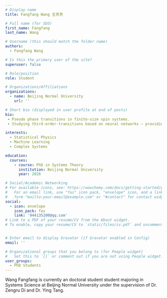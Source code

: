 ```yaml
---
# Display name
title: Fangfang Wang 王芳芳

# Full name (for SEO)
first_name: Fangfang
last_name: Wang

# Username (this should match the folder name)
authors:
  - Fangfang Wang

# Is this the primary user of the site?
superuser: false

# Role/position
role: Student

# Organizations/Affiliations
organizations:
  - name: Beijing Normal University
    url: ''

# Short bio (displayed in user profile at end of posts)
bio: 
 - Pseudo phase transitions in finite-size spin systems.
 - Studying third-order-transitions based on neural networks — providing early warnings for catastrophic behavior in complex systems.

interests:
  - Statistical Physics
  - Machine Learning
  - Complex Systems

education:
  courses:
    - course: PhD in Systems Theory
      institution: Beijing Normal University
      year: 2026

# Social/Academic Networking
# For available icons, see: https://wowchemy.com/docs/getting-started/page-builder/#icons
#   For an email link, use "fas" icon pack, "envelope" icon, and a link in the
#   form "mailto:your-email@example.com" or "#contact" for contact widget.
social:
  - icon: envelope
    icon_pack: fas
    link: '944135200@qq.com'
# Link to a PDF of your resume/CV from the About widget.
# To enable, copy your resume/CV to `static/files/cv.pdf` and uncomment the lines below.


# Enter email to display Gravatar (if Gravatar enabled in Config)
email: ''

# Organizational groups that you belong to (for People widget)
#   Set this to `[]` or comment out if you are not using People widget.
user_groups:
  - PhD Students
---
```


Wang Fangfang is currently an doctoral student student majoring in Systems Science at Beijing Normal University under the supervision of Dr. Zengru Di and Dr. Ying Tang. 

